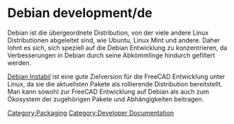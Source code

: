 # Debian development/de



Debian ist die übergeordnete Distribution, von der viele andere Linux Distributionen abgeleitet sind, wie Ubuntu, Linux Mint und andere. Daher lohnt es sich, sich speziell auf die Debian Entwicklung zu konzentrieren, da Verbesserungen in Debian durch seine Abkömmlinge hindurch gefiltert werden.

[Debian Instabil](Debian_Unstable/de.md) ist eine gute Zielversion für die FreeCAD Entwicklung unter Linux, da sie die aktuellsten Pakete als rollierende Distribution bereitstellt. Man kann sowohl zur FreeCAD Entwicklung auf Debian als auch zum Ökosystem der zugehörigen Pakete und Abhängigkeiten beitragen.




[Category:Packaging](Category:Packaging.md) [Category:Developer Documentation](Category:Developer_Documentation.md)

